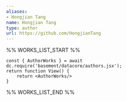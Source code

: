 ```yaml
---
aliases:
- Hongjian Tang
name: Hongjian Tang
type: author
url: https://github.com/HongjianTang
---
```



%% WORKS_LIST_START %%

```datacorejsx
const { AuthorWorks } = await dc.require('basement/datacore/authors.jsx');
return function View() {
    return <AuthorWorks/>
}
```
%% WORKS_LIST_END %%